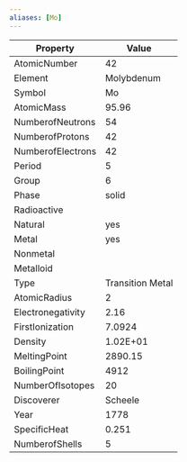 ```yaml
---
aliases: [Mo]
---
```


| Property          | Value            |
| ----------------- | ---------------- |
| AtomicNumber      | 42               |
| Element           | Molybdenum       |
| Symbol            | Mo               |
| AtomicMass        | 95.96            |
| NumberofNeutrons  | 54               |
| NumberofProtons   | 42               |
| NumberofElectrons | 42               |
| Period            | 5                |
| Group             | 6                |
| Phase             | solid            |
| Radioactive       |                  |
| Natural           | yes              |
| Metal             | yes              |
| Nonmetal          |                  |
| Metalloid         |                  |
| Type              | Transition Metal |
| AtomicRadius      | 2                |
| Electronegativity | 2.16             |
| FirstIonization   | 7.0924           |
| Density           | 1.02E+01         |
| MeltingPoint      | 2890.15          |
| BoilingPoint      | 4912             |
| NumberOfIsotopes  | 20               |
| Discoverer        | Scheele          |
| Year              | 1778             |
| SpecificHeat      | 0.251            |
| NumberofShells    | 5                |
